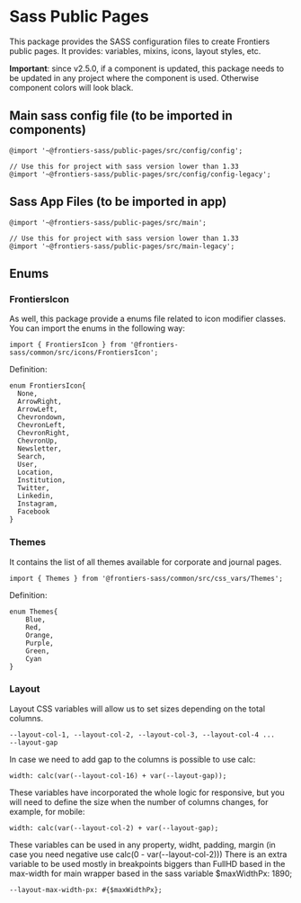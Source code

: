 # Sass Public Pages

This package provides the SASS configuration files to create Frontiers public pages. It provides: variables, mixins, icons, layout styles, etc.

**Important**: since v2.5.0, if a component is updated, this package needs to be updated in any project where the component is used. Otherwise component colors will look black.

## Main sass config file (to be imported in components)
```
@import '~@frontiers-sass/public-pages/src/config/config';

// Use this for project with sass version lower than 1.33
@import '~@frontiers-sass/public-pages/src/config/config-legacy';
```

## Sass App Files (to be imported in app)
```
@import '~@frontiers-sass/public-pages/src/main';

// Use this for project with sass version lower than 1.33
@import '~@frontiers-sass/public-pages/src/main-legacy';
```

## Enums
### FrontiersIcon
As well, this package provide a enums file related to icon modifier classes. You can import the enums in the following way:

```
import { FrontiersIcon } from '@frontiers-sass/common/src/icons/FrontiersIcon';
```
Definition: 
```
enum FrontiersIcon{ 
  None,
  ArrowRight,
  ArrowLeft,
  Chevrondown,
  ChevronLeft,
  ChevronRight,
  ChevronUp,
  Newsletter,
  Search,
  User,
  Location,
  Institution,
  Twitter,
  Linkedin,
  Instagram,
  Facebook
}
```

### Themes
It contains the list of all themes available for corporate and journal pages.

```
import { Themes } from '@frontiers-sass/common/src/css_vars/Themes';
```
Definition: 
```
enum Themes{ 
    Blue,
    Red,
    Orange,
    Purple,
    Green,
    Cyan
}
```

### Layout
Layout CSS variables will allow us to set sizes depending on the total columns.
```
--layout-col-1, --layout-col-2, --layout-col-3, --layout-col-4 ...  
--layout-gap
```
In case we need to add gap to the columns is possible to use calc: 
```
width: calc(var(--layout-col-16) + var(--layout-gap));
```
These variables have incorporated the whole logic for responsive, but you will need to define the size when the number of columns changes, for example, for mobile: 
```
width: calc(var(--layout-col-2) + var(--layout-gap);
```
These variables can be used in any property, widht, padding, margin (in case you need negative use calc(0 - var(--layout-col-2)))
There is an extra variable to be used mostly in breakpoints biggers than FullHD based in the max-width for main wrapper based in the sass variable $maxWidthPx: 1890;
```
--layout-max-width-px: #{$maxWidthPx};
```
